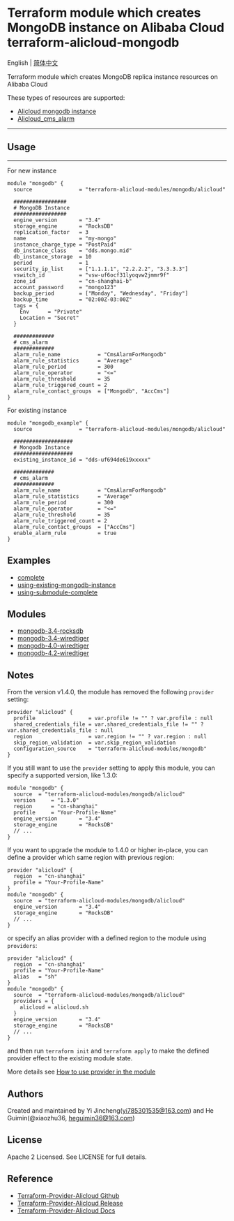 Terraform module which creates MongoDB instance on Alibaba Cloud  
terraform-alicloud-mongodb
=====================================================================

English | [简体中文](https://github.com/terraform-alicloud-modules/terraform-alicloud-mongodb/blob/master/README-cn.md)

Terraform module which creates MongoDB replica instance resources on Alibaba Cloud

These types of resources are supported:

* [Alicloud mongodb instance](https://www.terraform.io/docs/providers/alicloud/r/mongodb_instance.html)
* [Alicloud_cms_alarm](https://www.terraform.io/docs/providers/alicloud/r/cms_alarm.html)

----------------------


## Usage
-----

For new instance

```hcl
module "mongodb" {
  source               = "terraform-alicloud-modules/mongodb/alicloud"

  #################
  # MongoDB Instance
  #################
  engine_version       = "3.4"
  storage_engine       = "RocksDB"
  replication_factor   = 3
  name                 = "my-mongo"
  instance_charge_type = "PostPaid"
  db_instance_class    = "dds.mongo.mid"
  db_instance_storage  = 10
  period               = 1
  security_ip_list     = ["1.1.1.1", "2.2.2.2", "3.3.3.3"]
  vswitch_id           = "vsw-uf6ocf31lyoqvw2jmmr9f"
  zone_id              = "cn-shanghai-b"
  account_password     = "mongo123"
  backup_period        = ["Monday", "Wednesday", "Friday"]
  backup_time          = "02:00Z-03:00Z"
  tags = {
    Env      = "Private"
    Location = "Secret"
  }

  #############
  # cms_alarm
  #############
  alarm_rule_name            = "CmsAlarmForMongodb"
  alarm_rule_statistics      = "Average"
  alarm_rule_period          = 300
  alarm_rule_operator        = "<="
  alarm_rule_threshold       = 35
  alarm_rule_triggered_count = 2
  alarm_rule_contact_groups  = ["Mongodb", "AccCms"]
}
```

For existing instance

```hcl
module "mongodb_example" {
  source               = "terraform-alicloud-modules/mongodb/alicloud"

  ###################
  # Mongodb Instance
  ###################
  existing_instance_id = "dds-uf694de619xxxxx"

  #############
  # cms_alarm
  #############
  alarm_rule_name            = "CmsAlarmForMongodb"
  alarm_rule_statistics      = "Average"
  alarm_rule_period          = 300
  alarm_rule_operator        = "<="
  alarm_rule_threshold       = 35
  alarm_rule_triggered_count = 2
  alarm_rule_contact_groups  = ["AccCms"]
  enable_alarm_rule          = true
}
```

## Examples

* [complete](https://github.com/terraform-alicloud-modules/terraform-alicloud-mongodb/tree/master/examples/complete)
* [using-existing-mongodb-instance](https://github.com/terraform-alicloud-modules/terraform-alicloud-mongodb/tree/master/examples/using-existing-mongocb-instance)
* [using-submodule-complete](https://github.com/terraform-alicloud-modules/terraform-alicloud-mongodb/tree/master/examples/using-submodule-complete)

## Modules

* [mongodb-3.4-rocksdb](https://github.com/terraform-alicloud-modules/terraform-alicloud-mongodb/tree/master/modules/mongodb-3.4-rocksdb)
* [mongodb-3.4-wiredtiger](https://github.com/terraform-alicloud-modules/terraform-alicloud-mongodb/tree/master/modules/mongodb-3.4-wiredtiger)
* [mongodb-4.0-wiredtiger](https://github.com/terraform-alicloud-modules/terraform-alicloud-mongodb/tree/master/modules/mongodb-4.0-wiredtiger)
* [mongodb-4.2-wiredtiger](https://github.com/terraform-alicloud-modules/terraform-alicloud-mongodb/tree/master/modules/mongodb-4.2-wiredtiger)

## Notes
From the version v1.4.0, the module has removed the following `provider` setting:

```hcl
provider "alicloud" {
  profile                 = var.profile != "" ? var.profile : null
  shared_credentials_file = var.shared_credentials_file != "" ? var.shared_credentials_file : null
  region                  = var.region != "" ? var.region : null
  skip_region_validation  = var.skip_region_validation
  configuration_source    = "terraform-alicloud-modules/mongodb"
}
```

If you still want to use the `provider` setting to apply this module, you can specify a supported version, like 1.3.0:

```hcl
module "mongodb" {
  source  = "terraform-alicloud-modules/mongodb/alicloud"
  version     = "1.3.0"
  region      = "cn-shanghai"
  profile     = "Your-Profile-Name"
  engine_version       = "3.4"
  storage_engine       = "RocksDB"
  // ...
}
```

If you want to upgrade the module to 1.4.0 or higher in-place, you can define a provider which same region with
previous region:

```hcl
provider "alicloud" {
  region  = "cn-shanghai"
  profile = "Your-Profile-Name"
}
module "mongodb" {
  source  = "terraform-alicloud-modules/mongodb/alicloud"
  engine_version       = "3.4"
  storage_engine       = "RocksDB"
  // ...
}
```
or specify an alias provider with a defined region to the module using `providers`:

```hcl
provider "alicloud" {
  region  = "cn-shanghai"
  profile = "Your-Profile-Name"
  alias   = "sh"
}
module "mongodb" {
  source  = "terraform-alicloud-modules/mongodb/alicloud"
  providers = {
    alicloud = alicloud.sh
  }
  engine_version       = "3.4"
  storage_engine       = "RocksDB"
  // ...
}
```

and then run `terraform init` and `terraform apply` to make the defined provider effect to the existing module state.

More details see [How to use provider in the module](https://www.terraform.io/docs/language/modules/develop/providers.html#passing-providers-explicitly)

Authors
---------
Created and maintained by Yi Jincheng(yi785301535@163.com) and He Guimin(@xiaozhu36, heguimin36@163.com)

License
----
Apache 2 Licensed. See LICENSE for full details.

Reference
---------
* [Terraform-Provider-Alicloud Github](https://github.com/terraform-providers/terraform-provider-alicloud)
* [Terraform-Provider-Alicloud Release](https://releases.hashicorp.com/terraform-provider-alicloud/)
* [Terraform-Provider-Alicloud Docs](https://www.terraform.io/docs/providers/alicloud/index.html)
